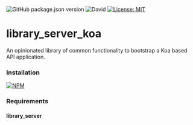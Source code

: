 ![GitHub package.json version](https://img.shields.io/github/package-json/v/thzero/library_server_koa)
![David](https://img.shields.io/david/thzero/library_server_koa)
[![License: MIT](https://img.shields.io/badge/License-MIT-yellow.svg)](https://opensource.org/licenses/MIT)

# library_server_koa

An opinionated library of common functionality to bootstrap a Koa based API application.

### Installation

[![NPM](https://nodei.co/npm/@thzero/library_server.png?compact=true)](https://npmjs.org/package/@thzero/library_server_koa)

### Requirements

#### library_server
